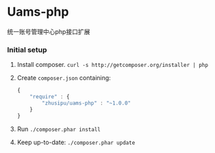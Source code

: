 # Uams-php
统一账号管理中心php接口扩展

### Initial setup

1. Install composer. `curl -s http://getcomposer.org/installer | php`
2. Create `composer.json` containing:

    ```js
    {
        "require" : {
            "zhusipu/uams-php" : "~1.0.0"
        }
    }
    ```
3. Run `./composer.phar install`
4. Keep up-to-date: `./composer.phar update`
